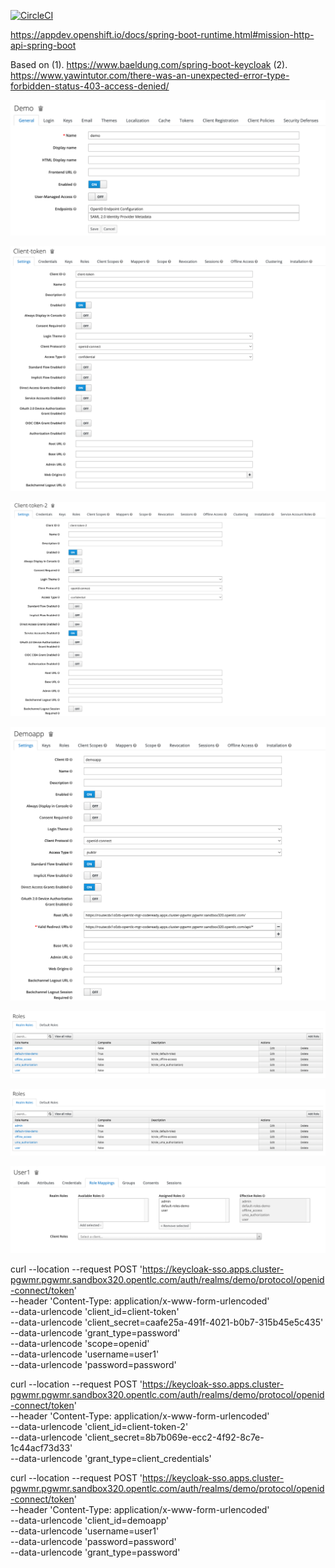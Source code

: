 [![CircleCI](https://circleci.com/gh/snowdrop/rest-http-example/tree/master.svg?style=shield)](https://circleci.com/gh/snowdrop/rest-http-example/tree/master)

https://appdev.openshift.io/docs/spring-boot-runtime.html#mission-http-api-spring-boot

Based on 
(1). https://www.baeldung.com/spring-boot-keycloak
(2). https://www.yawintutor.com/there-was-an-unexpected-error-type-forbidden-status-403-access-denied/

![Screen 01](./images/screen1.png)

![Screen 02](./images/screen2.png)

![Screen 03](./images/screen3.png)

![Screen 04](./images/screen4.png)

![Screen 05](./images/screen5.png)

![Screen 06](./images/screen6.png)

![Screen 07](./images/screen7.png)

curl --location --request POST 'https://keycloak-sso.apps.cluster-pgwmr.pgwmr.sandbox320.opentlc.com/auth/realms/demo/protocol/openid-connect/token' \
--header 'Content-Type: application/x-www-form-urlencoded' \
--data-urlencode 'client_id=client-token' \
--data-urlencode 'client_secret=caafe25a-491f-4021-b0b7-315b45e5c435' \
--data-urlencode 'grant_type=password' \
--data-urlencode 'scope=openid' \
--data-urlencode 'username=user1' \
--data-urlencode 'password=password'

curl --location --request POST 'https://keycloak-sso.apps.cluster-pgwmr.pgwmr.sandbox320.opentlc.com/auth/realms/demo/protocol/openid-connect/token' \
--header 'Content-Type: application/x-www-form-urlencoded' \
--data-urlencode 'client_id=client-token-2' \
--data-urlencode 'client_secret=8b7b069e-ecc2-4f92-8c7e-1c44acf73d33' \
--data-urlencode 'grant_type=client_credentials'

curl --location --request POST 'https://keycloak-sso.apps.cluster-pgwmr.pgwmr.sandbox320.opentlc.com/auth/realms/demo/protocol/openid-connect/token' \
--header 'Content-Type: application/x-www-form-urlencoded' \
--data-urlencode 'client_id=demoapp' \
--data-urlencode 'username=user1' \
--data-urlencode 'password=password' \
--data-urlencode 'grant_type=password'

